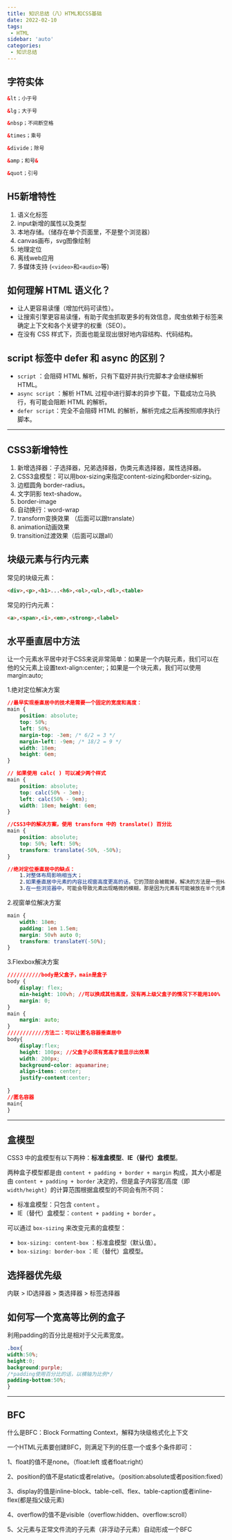 ```yaml
---
title: 知识总结（八）HTML和CSS基础
date: 2022-02-10
tags:
 - HTML
sidebar: 'auto'
categories:
 - 知识总结
---
```


## 字符实体
```html
&lt；小于号

&lg；大于号

&nbsp；不间断空格

&times；乘号

&divide；除号

&amp；和号&

&quot；引号
```

## H5新增特性

1. 语义化标签
2. input新增的属性以及类型
3. 本地存储。（储存在单个页面里，不是整个浏览器）
4. canvas画布，svg图像绘制
5. 地理定位
6. 离线web应用
7. 多媒体支持 (`<video>`和`<audio>`等)

## 如何理解 HTML 语义化？

- 让人更容易读懂（增加代码可读性）。
- 让搜索引擎更容易读懂，有助于爬虫抓取更多的有效信息，爬虫依赖于标签来确定上下文和各个关键字的权重（SEO）。
- 在没有 CSS 样式下，页面也能呈现出很好地内容结构、代码结构。

## script 标签中 defer 和 async 的区别？

- `script` ：会阻碍 HTML 解析，只有下载好并执行完脚本才会继续解析 HTML。
- `async script` ：解析 HTML 过程中进行脚本的异步下载，下载成功立马执行，有可能会阻断 HTML 的解析。
- `defer script`：完全不会阻碍 HTML 的解析，解析完成之后再按照顺序执行脚本。

<hr>

## CSS3新增特性

1. 新增选择器：子选择器，兄弟选择器，伪类元素选择器，属性选择器。
2. CSS3盒模型：可以用box-sizing来指定content-sizing和border-sizing。
3. 边框圆角 border-radius。
4. 文字阴影 text-shadow。
5. border-image
6. 自动换行：word-wrap
7. transform变换效果 （后面可以跟translate）
8. animation动画效果
9. transition过渡效果（后面可以跟all）

## 块级元素与行内元素

常见的块级元素：
```html
<div>,<p>,<h1>...<h6>,<ol>,<ul>,<dl>,<table>
```
常见的行内元素：
```html
<a>,<span>,<i>,<em>,<strong>,<label>
```
## 水平垂直居中方法

让一个元素水平居中对于CSS来说非常简单：如果是一个内联元素，我们可以在他的父元素上设置text-align:center;；如果是一个块元素，我们可以使用margin:auto;

1.绝对定位解决方案

```css
//最早实现垂直居中的技术是需要一个固定的宽度和高度：
main { 
    position: absolute;
    top: 50%; 
    left: 50%; 
    margin-top: -3em; /* 6/2 = 3 */ 
    margin-left: -9em; /* 18/2 = 9 */ 
    width: 18em;
    height: 6em; 
}

// 如果使用 calc( ) 可以减少两个样式 
main { 
    position: absolute;
    top: calc(50% - 3em); 
    left: calc(50% - 9em); 
    width: 18em; height: 6em; 
}

//CSS3中的解决方案，使用 transform 中的 translate() 百分比   
main { 
    position: absolute;
    top: 50%; left: 50%; 
    transform: translate(-50%, -50%); 
}

//绝对定位垂直居中的缺点：
	1.对整体布局影响相当大；
	2.如果垂直居中元素的内容比视窗高度更高的话，它的顶部会被裁掉，解决的方法是一些Hack手段；
	3.在一些浏览器中，可能会导致元素出现略微的模糊，那是因为元素有可能被放在半个元素的位置上我		们可以通过 transform-style:preserve-3d 来解决，尽管这是一个Hack手段，不能保证它不	   会过时；
```  

2.视窗单位解决方案

```css
main { 
    width: 18em; 
    padding: 1em 1.5em; 
    margin: 50vh auto 0; 
    transform: translateY(-50%); 
}
```

3.Flexbox解决方案

```css
///////////body是父盒子，main是盒子
body { 
    display: flex;
    min-height: 100vh; //可以换成其他高度，没有再上级父盒子的情况下不能用100%
    margin: 0; 
} 
main {
    margin: auto;
}
////////////方法二：可以让匿名容器垂直居中
body{
    display:flex;
	height: 100px; //父盒子必须有宽高才能显示出效果
	width: 200px;
	background-color: aquamarine;
    align-items: center;
    justify-content:center;
   
}
//匿名容器
main{
}
```

<hr>

## 盒模型

CSS3 中的盒模型有以下两种：**标准盒模型**、**IE（替代）盒模型**。

两种盒子模型都是由 `content + padding + border + margin` 构成，其大小都是由 `content + padding + border` 决定的，但是盒子内容宽/高度（即 `width/height`）的计算范围根据盒模型的不同会有所不同：

- 标准盒模型：只包含 `content` 。
- IE（替代）盒模型：`content + padding + border` 。

可以通过 `box-sizing` 来改变元素的盒模型：

- `box-sizing: content-box` ：标准盒模型（默认值）。
- `box-sizing: border-box` ：IE（替代）盒模型。

## 选择器优先级

内联 > ID选择器 > 类选择器 > 标签选择器

## 如何写一个宽高等比例的盒子

利用padding的百分比是相对于父元素宽度。

```css
.box{
width:50%;
height:0;
background:purple;
/*padding使用百分比的话，以横轴为比例*/
padding-bottom:50%;
}
```

<hr>

## BFC

什么是BFC：Block Formatting Context，解释为块级格式化上下文 

一个HTML元素要创建BFC，则满足下列的任意一个或多个条件即可：

1、float的值不是none。（float:left 或者float:right）

2、position的值不是static或者relative。（position:absolute或者position:fixed）

3、display的值是inline-block、table-cell、flex、table-caption或者inline-flex(都是指父级元素)

4、overflow的值不是visible（overflow:hidden、overflow:scroll）      

5、父元素与正常文件流的子元素（非浮动子元素）自动形成一个BFC                



